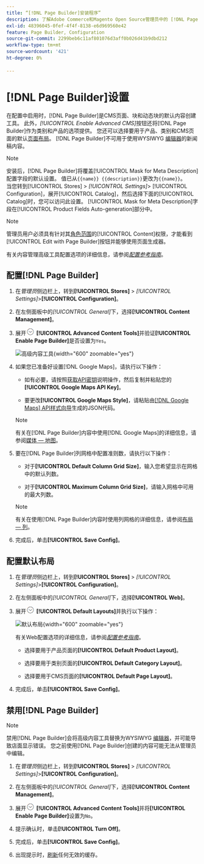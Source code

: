 ```yaml
---
title: “[!DNL Page Builder]安装程序”
description: 了解Adobe Commerce和Magento Open Source管理员中的 [!DNL Page Builder] 功能配置。
exl-id: 48396045-0fef-4f4f-8138-e6d969560e42
feature: Page Builder, Configuration
source-git-commit: 2299beb6c11af801076d3aff0b026d41b9dbd212
workflow-type: tm+mt
source-wordcount: '421'
ht-degree: 0%

---
```


# [!DNL Page Builder]设置

在配置中启用时，[!DNL Page Builder]是CMS页面、块和动态块的默认内容创建工具。 此外，_[!UICONTROL Enable Advanced CMS]_&#x200B;按钮还将[!DNL Page Builder]作为类别和产品的选项提供。 您还可以选择要用于产品、类别和CMS页面的默认[页面布局](../content-design/page-layout.md)。 [!DNL Page Builder]不可用于使用WYSIWYG [编辑器](../content-design/editor.md)的新闻稿内容。

>[!NOTE]
>
>安装后，[!DNL Page Builder]将覆盖[!UICONTROL Mask for Meta Description]配置字段的默认设置。 值已从`{{name}} {{description}}`更改为`{{name}}`。
><br>
>当您转到[!UICONTROL Stores] > _[!UICONTROL Settings]_> [!UICONTROL Configuration]，展开[!UICONTROL Catalog]，然后选择下面的[!UICONTROL Catalog]时，您可以访问此设置。 [!UICONTROL Mask for Meta Description]字段在[!UICONTROL Product Fields Auto-generation]部分中。

>[!NOTE]
>
>管理员用户必须具有针对其[角色范围](../systems/permissions-user-roles.md)的[!UICONTROL Content]权限，才能看到[!UICONTROL Edit with Page Builder]按钮并能够使用页面生成器。

有关内容管理高级工具配置选项的详细信息，请参阅&#x200B;[_配置参考指南_](../configuration-reference/general/content-management.md)。

## 配置[!DNL Page Builder]

1. 在&#x200B;_管理员_&#x200B;侧边栏上，转到&#x200B;**[!UICONTROL Stores]** > _[!UICONTROL Settings]_>**[!UICONTROL Configuration]**。

1. 在左侧面板中的&#x200B;_[!UICONTROL General]_&#x200B;下，选择&#x200B;**[!UICONTROL Content Management]**。

1. 展开![扩展选择器](../assets/icon-display-expand.png) **[!UICONTROL Advanced Content Tools]**&#x200B;并验证&#x200B;**[!UICONTROL Enable Page Builder]**&#x200B;是否设置为`Yes`。

   ![高级内容工具](../configuration-reference/general/assets/content-management-advanced-content-tools.png){width="600" zoomable="yes"}

1. 如果您已准备好设置[!DNL Google Maps]，请执行以下操作：

   - 如有必要，请按照[获取API密钥][1]说明操作，然后复制并粘贴您的&#x200B;**[!UICONTROL Google Maps API Key]**。

   - 要更改&#x200B;**[!UICONTROL Google Maps Style]**，请粘贴由[[!DNL Google Maps] API样式向导][2]生成的JSON代码。

   >[!NOTE]
   >
   >有关在[!DNL Page Builder]内容中使用[!DNL Google Maps]的详细信息，请参阅[媒体 — 地图](map.md)。

1. 要在[!DNL Page Builder]列网格中配置准则数，请执行以下操作：

   - 对于&#x200B;**[!UICONTROL Default Column Grid Size]**，输入您希望显示在网格中的默认列数。

   - 对于&#x200B;**[!UICONTROL Maximum Column Grid Size]**，请输入网格中可用的最大列数。

   >[!NOTE]
   >
   >有关在使用[!DNL Page Builder]内容时使用列网格的详细信息，请参阅[布局 — 列](column.md)。

1. 完成后，单击&#x200B;**[!UICONTROL Save Config]**。

## 配置默认布局

1. 在&#x200B;_管理员_&#x200B;侧边栏上，转到&#x200B;**[!UICONTROL Stores]** > _[!UICONTROL Settings]_>**[!UICONTROL Configuration]**。

1. 在左侧面板中的&#x200B;_[!UICONTROL General]_&#x200B;下，选择&#x200B;**[!UICONTROL Web]**。

1. 展开![扩展选择器](../assets/icon-display-expand.png) **[!UICONTROL Default Layouts]**&#x200B;并执行以下操作：

   ![默认布局](../configuration-reference/general/assets/web-default-layouts.png){width="600" zoomable="yes"}

   有关Web配置选项的详细信息，请参阅&#x200B;[_配置参考指南_](../configuration-reference/general/web.md#default-layouts)。

   - 选择要用于产品页面的&#x200B;**[!UICONTROL Default Product Layout]**。

   - 选择要用于类别页面的&#x200B;**[!UICONTROL Default Category Layout]**。

   - 选择要用于CMS页面的&#x200B;**[!UICONTROL Default Page Layout]**。

1. 完成后，单击&#x200B;**[!UICONTROL Save Config]**。

## 禁用[!DNL Page Builder]

>[!NOTE]
>
>禁用[!DNL Page Builder]会将高级内容工具替换为WYSIWYG [编辑器](../content-design/editor.md)，并可能导致店面显示错误。 您之前使用[!DNL Page Builder]创建的内容可能无法从管理员中编辑。

1. 在&#x200B;_管理员_&#x200B;侧边栏上，转到&#x200B;**[!UICONTROL Stores]** > _[!UICONTROL Settings]_>**[!UICONTROL Configuration]**。

1. 在左侧面板中的&#x200B;_[!UICONTROL General]_&#x200B;下，选择&#x200B;**[!UICONTROL Content Management]**。

1. 展开![扩展选择器](../assets/icon-display-expand.png) **[!UICONTROL Advanced Content Tools]**&#x200B;并将&#x200B;**[!UICONTROL Enable Page Builder]**&#x200B;设置为`No`。

1. 提示确认时，单击&#x200B;**[!UICONTROL Turn Off]**。

1. 完成后，单击&#x200B;**[!UICONTROL Save Config]**。

1. 出现提示时，[刷新](../systems/cache-management.md)任何无效的缓存。

[1]: https://developers.google.com/maps/documentation/javascript/get-api-key
[2]: https://mapstyle.withgoogle.com/

